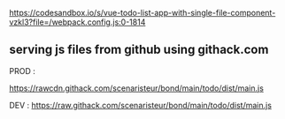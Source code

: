 https://codesandbox.io/s/vue-todo-list-app-with-single-file-component-vzkl3?file=/webpack.config.js:0-1814

## serving js files from github using githack.com
PROD :

https://rawcdn.githack.com/scenaristeur/bond/main/todo/dist/main.js

DEV :
https://raw.githack.com/scenaristeur/bond/main/todo/dist/main.js
